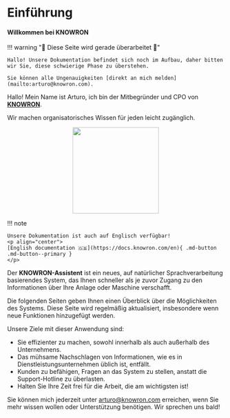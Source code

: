 # Einführung

#### Willkommen bei KNOWRON

!!! warning "🚧 Diese Seite wird gerade überarbeitet 🚧"

    Hallo! Unsere Dokumentation befindet sich noch im Aufbau, daher bitten wir Sie, diese schwierige Phase zu überstehen.

    Sie können alle Ungenauigkeiten [direkt an mich melden](mailto:arturo@knowron.com).

Hallo! Mein Name ist Arturo, ich bin der Mitbegründer und CPO von [**KNOWRON**](https://www.knowron.com/).

Wir machen organisatorisches Wissen für jeden leicht zugänglich.

<p align="center"><img src="https://uploads-ssl.webflow.com/5fb7dee20da971151ba8dd09/5fc63de6ce2996845e34e182_arturo.png" width="200"></p>

!!! note

    Unsere Dokumentation ist auch auf Englisch verfügbar!
    <p align="center">
    [English documentation 🇬🇧](https://docs.knowron.com/en){ .md-button .md-button--primary }
    </p>

Der **KNOWRON-Assistent** ist ein neues, auf natürlicher Sprachverarbeitung basierendes System, das Ihnen schneller als je zuvor Zugang zu den Informationen über Ihre Anlage oder Maschine verschafft.

Die folgenden Seiten geben Ihnen einen Überblick über die Möglichkeiten des Systems. Diese Seite wird regelmäßig aktualisiert, insbesondere wenn neue Funktionen hinzugefügt werden.

Unsere Ziele mit dieser Anwendung sind:

- Sie effizienter zu machen, sowohl innerhalb als auch außerhalb des Unternehmens.
- Das mühsame Nachschlagen von Informationen, wie es in Dienstleistungsunternehmen üblich ist, entfällt.
- Kunden zu befähigen, Fragen an das System zu stellen, anstatt die Support-Hotline zu überlasten.
- Halten Sie Ihre Zeit frei für die Arbeit, die am wichtigsten ist!

Sie können mich jederzeit unter <arturo@knowron.com> erreichen, wenn Sie mehr wissen wollen oder Unterstützung benötigen. Wir sprechen uns bald!
